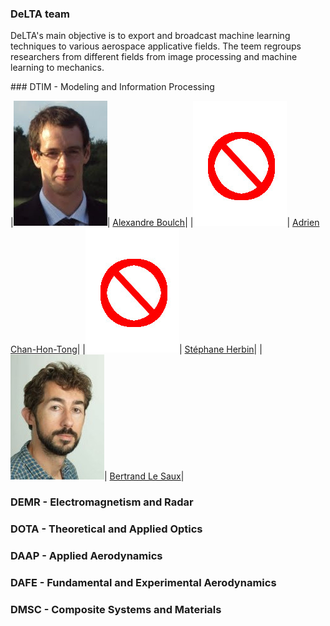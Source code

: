 ### DeLTA team

DeLTA's main objective is to export and broadcast machine learning techniques to various aerospace applicative fields.
The teem regroups researchers from different fields from image processing and machine learning to mechanics.

### DTIM - Modeling and Information Processing

|![alt text](images/team/A_Boulch.jpg "Alexandre Boulch")| [Alexandre Boulch](https://sites.google.com/view/boulch)|
|![alt text](images/team/no_photo.jpg "Adrien Chan-Hon-Tong")| [Adrien Chan-Hon-Tong](https://www.researchgate.net/profile/Adrien_Chan-Hon-Tong)|
|![alt text](images/team/no_photo.jpg "Stéphane Herbin")| [Stéphane Herbin](https://www.researchgate.net/profile/Stephane_Herbin)|
|![alt text](images/team/B_LeSaux.jpg "Bertrand Le Saux")| [Bertrand Le Saux](http://www.onera.fr/en/staff/bertrand-le-saux)|

### DEMR - Electromagnetism and Radar

### DOTA - Theoretical and Applied Optics

### DAAP - Applied Aerodynamics

### DAFE - Fundamental and Experimental Aerodynamics

### DMSC - Composite Systems and Materials
